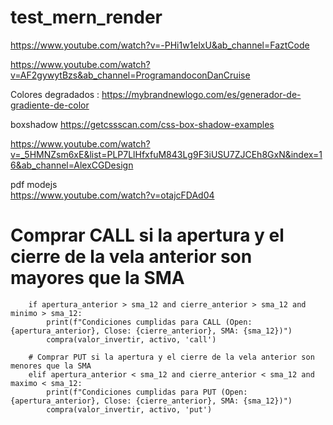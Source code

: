 # test_mern_render

https://www.youtube.com/watch?v=-PHi1w1elxU&ab_channel=FaztCode


https://www.youtube.com/watch?v=AF2gywytBzs&ab_channel=ProgramandoconDanCruise


Colores degradados :
https://mybrandnewlogo.com/es/generador-de-gradiente-de-color

boxshadow
https://getcssscan.com/css-box-shadow-examples

https://www.youtube.com/watch?v=_5HMNZsm6xE&list=PLP7LlHfxfuM843Lg9F3iUSU7ZJCEh8GxN&index=16&ab_channel=AlexCGDesign


pdf modejs  
https://www.youtube.com/watch?v=otajcFDAd04

 # Comprar CALL si la apertura y el cierre de la vela anterior son mayores que la SMA
        if apertura_anterior > sma_12 and cierre_anterior > sma_12 and minimo > sma_12:
            print(f"Condiciones cumplidas para CALL (Open: {apertura_anterior}, Close: {cierre_anterior}, SMA: {sma_12})")
            compra(valor_invertir, activo, 'call')

        # Comprar PUT si la apertura y el cierre de la vela anterior son menores que la SMA
        elif apertura_anterior < sma_12 and cierre_anterior < sma_12 and maximo < sma_12:
            print(f"Condiciones cumplidas para PUT (Open: {apertura_anterior}, Close: {cierre_anterior}, SMA: {sma_12})")
            compra(valor_invertir, activo, 'put')